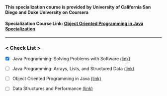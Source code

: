 
#### This specialization course is provided by University of California San Diego and Duke University on Coursera

#### Specialization Course Link: [Object Oriented Programming in Java Specialization](https://www.coursera.org/specializations/java-programming "Object Oriented Programming in Java") 

* * *
### < Check List >
- [x] Java Programming: Solving Problems with Software [(link)](https://www.coursera.org/learn/java-programming)
- [ ] Java Programming: Arrays, Lists, and Structured Data [(link)](https://www.coursera.org/learn/java-programming-arrays-lists-data)
- [ ] Object Oriented Programming in Java [(link)](https://www.coursera.org/learn/object-oriented-java)
- [ ] Data Structures and Performance [(link)](https://www.coursera.org/learn/data-structures-optimizing-performance)

